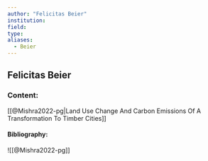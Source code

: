 ```yaml
---
author: "Felicitas Beier"
institution:
field:
type:
aliases:
  - Beier
---
```


## Felicitas Beier

### Content:
[[@Mishra2022-pg|Land Use Change And Carbon Emissions Of A Transformation To Timber Cities]]

#### Bibliography:

![[@Mishra2022-pg]]